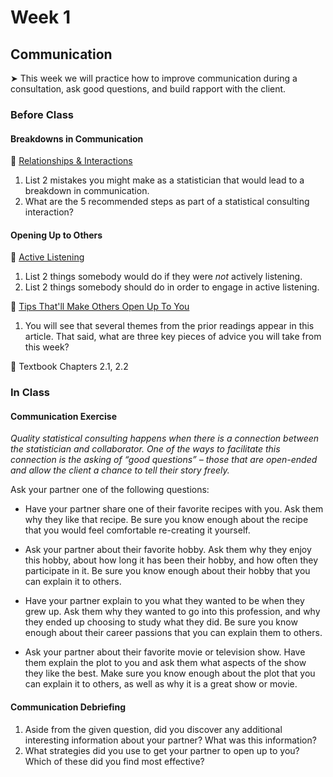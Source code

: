 # Week 1

## Communication

&#x27A4; This week we will practice how to improve communication during a consultation, ask good questions, and build rapport with the client.

### Before Class

#### Breakdowns in Communication

📖 [Relationships & Interactions](https://magazine.amstat.org/blog/2009/09/01/heartofastatcareersept09/)<br />  

1. List 2 mistakes you might make as a statistician that would lead to a breakdown in communication.
2. What are the 5 recommended steps as part of a statistical consulting interaction?

#### Opening Up to Others

🎥 [Active Listening](https://www.youtube.com/watch?v=7wUCyjiyXdg)<br />  

1. List 2 things somebody would do if they were *not* actively listening.
2. List 2 things somebody should do in order to engage in active listening.

📖 [Tips That'll Make Others Open Up To You](tips-to-open.md)<br />  

1. You will see that several themes from the prior readings appear in this article. That said, what are three key pieces of advice you will take from this week?

📖 Textbook Chapters 2.1, 2.2

### In Class

#### Communication Exercise
*Quality statistical consulting happens when there is a connection between the statistician and collaborator. One of the ways to facilitate this connection is the asking of “good questions” – those that are open-ended and allow the client a chance to tell their story freely.*  

Ask your partner one of the following questions:

* Have your partner share one of their favorite recipes with you. Ask them why they like that recipe. Be sure you know enough about the recipe that you would feel comfortable re-creating it yourself.

* Ask your partner about their favorite hobby. Ask them why they enjoy this hobby, about how long it has been their hobby, and how often they participate in it. Be sure you know enough about their hobby that you can explain it to others.

* Have your partner explain to you what they wanted to be when they grew up. Ask them why they wanted to go into this profession, and why they ended up choosing to study what they did. Be sure you know enough about their career passions that you can explain them to others.

* Ask your partner about their favorite movie or television show. Have them explain the plot to you and ask them what aspects of the show they like the best. Make sure you know enough about the plot that you can explain it to others, as well as why it is a great show or movie.

#### Communication Debriefing

1. Aside from the given question, did you discover any additional interesting information about your partner? What was this information?
2. What strategies did you use to get your partner to open up to you? Which of these did you find most effective?


